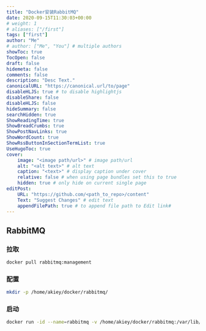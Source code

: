 ```yaml
---
title: "Docker安装RabbitMQ"
date: 2020-09-15T11:30:03+00:00
# weight: 1
# aliases: ["/first"]
tags: ["first"]
author: "Me"
# author: ["Me", "You"] # multiple authors
showToc: true
TocOpen: false
draft: false
hidemeta: false
comments: false
description: "Desc Text."
canonicalURL: "https://canonical.url/to/page"
disableHLJS: true # to disable highlightjs
disableShare: false
disableHLJS: false
hideSummary: false
searchHidden: true
ShowReadingTime: true
ShowBreadCrumbs: true
ShowPostNavLinks: true
ShowWordCount: true
ShowRssButtonInSectionTermList: true
UseHugoToc: true
cover:
    image: "<image path/url>" # image path/url
    alt: "<alt text>" # alt text
    caption: "<text>" # display caption under cover
    relative: false # when using page bundles set this to true
    hidden: true # only hide on current single page
editPost:
    URL: "https://github.com/<path_to_repo>/content"
    Text: "Suggest Changes" # edit text
    appendFilePath: true # to append file path to Edit link#
---
```


## RabbitMQ

### 拉取

```sh 
docker pull rabbitmq:management
```

### 配置

```sh
mkdir -p /home/akiey/docker/rabbitmq/
```

### 启动

```sh
docker run -id --name=rabbitmq -v /home/akiey/docker/rabbitmq:/var/lib/rabbitmq -p 15672:15672 -p 5672:5672 --restart=always -e RABBITMQ_DEFAULT_USER=admin -e RABBITMQ_DEFAULT_PASS=123456 rabbitmq:management
```

